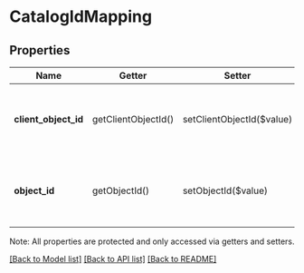 # CatalogIdMapping

## Properties
Name | Getter | Setter | Type | Description | Notes
------------ | ------------- | ------------- | ------------- | ------------- | -------------
**client_object_id** | getClientObjectId() | setClientObjectId($value) | **string** | The client-supplied, temporary &#x60;#&#x60;-prefixed ID for a new [CatalogObject](#type-catalogobject). | [optional] 
**object_id** | getObjectId() | setObjectId($value) | **string** | The permanent ID for the [CatalogObject](#type-catalogobject) created by the server. | [optional] 

Note: All properties are protected and only accessed via getters and setters.

[[Back to Model list]](../../README.md#documentation-for-models) [[Back to API list]](../../README.md#documentation-for-api-endpoints) [[Back to README]](../../README.md)

